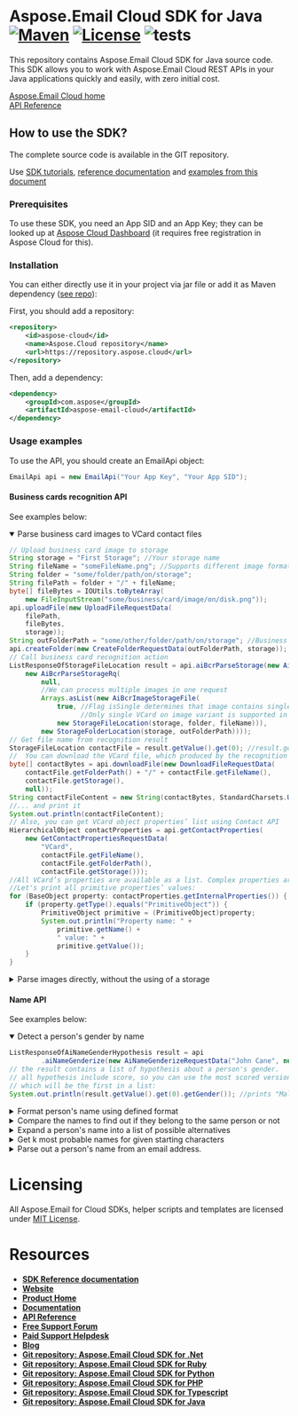 ﻿# Aspose.Email Cloud SDK for Java [![Maven](https://img.shields.io/maven-metadata/v?metadataUrl=https%3A%2F%2Frepository.aspose.cloud%2Frepo%2Fcom%2Faspose%2Faspose-email-cloud%2Fmaven-metadata.xml)](https://repository.aspose.cloud/repo/com/aspose/aspose-email-cloud/) [![License](https://img.shields.io/github/license/aspose-email-cloud/aspose-email-cloud-java)](https://repository.aspose.cloud/repo/com/aspose/aspose-email-cloud/) ![tests](https://github.com/aspose-email-cloud/aspose-email-cloud-java/workflows/tests/badge.svg)
This repository contains Aspose.Email Cloud SDK for Java source code. This SDK allows you to work with Aspose.Email Cloud REST APIs in your Java applications quickly and easily, with zero initial cost.

[Aspose.Email Cloud home](https://products.aspose.cloud/email/family "Aspose.Email Cloud")  
[API Reference](https://apireference.aspose.cloud/email/)  




## How to use the SDK?
The complete source code is available in the GIT repository.

Use [SDK tutorials](https://docs.aspose.cloud/display/emailcloud/SDK+Tutorials), [reference documentation](https://github.com/aspose-email-cloud/aspose-email-cloud-java/blob/master/docs/README.md) and [examples from this document](#usage-examples)

### Prerequisites
To use these SDK, you need an App SID and an App Key; they can be looked up at [Aspose Cloud Dashboard](https://dashboard.aspose.cloud/#/apps) (it requires free registration in Aspose Cloud for this).

### Installation
You can either directly use it in your project via jar file or add it as Maven dependency ([see repo](https://repository.aspose.cloud/repo/com/aspose/aspose-email-cloud/)):

First, you should add a repository:
```xml
<repository>
    <id>aspose-cloud</id>
    <name>Aspose.Cloud repository</name>
    <url>https://repository.aspose.cloud</url>
</repository>
```
Then, add a dependency:
```xml
<dependency>
    <groupId>com.aspose</groupId>
    <artifactId>aspose-email-cloud</artifactId>
</dependency>
```

### Usage examples
To use the API, you should create an EmailApi object:
```java
EmailApi api = new EmailApi("Your App Key", "Your App SID");
```

#### Business cards recognition API
See examples below:

<details open>
    <summary>Parse business card images to VCard contact files</summary>

```java
// Upload business card image to storage
String storage = "First Storage"; //Your storage name
String fileName = "someFileName.png"; //Supports different image formats: PNG, JPEG, BMP, TIFF, GIF, etc.
String folder = "some/folder/path/on/storage";
String filePath = folder + "/" + fileName;
byte[] fileBytes = IOUtils.toByteArray(
    new FileInputStream("some/business/card/image/on/disk.png"));
api.uploadFile(new UploadFileRequestData(
    filePath,
    fileBytes,
    storage));
String outFolderPath = "some/other/folder/path/on/storage"; //Business card recognition results will be saved here
api.createFolder(new CreateFolderRequestData(outFolderPath, storage));
// Call business card recognition action
ListResponseOfStorageFileLocation result = api.aiBcrParseStorage(new AiBcrParseStorageRequestData(
    new AiBcrParseStorageRq(
        null,
        //We can process multiple images in one request
        Arrays.asList(new AiBcrImageStorageFile(
            true, //Flag isSingle determines that image contains single VCard or more.
                  //Only single VCard on image variant is supported in current version.
            new StorageFileLocation(storage, folder, fileName))),
        new StorageFolderLocation(storage, outFolderPath))));
// Get file name from recognition result
StorageFileLocation contactFile = result.getValue().get(0); //result.getValue() can contain multiple files, if we sent multicard images or multiple images
//  You can download the VCard file, which produced by the recognition method ...
byte[] contactBytes = api.downloadFile(new DownloadFileRequestData(
    contactFile.getFolderPath() + "/" + contactFile.getFileName(),
    contactFile.getStorage(),
    null));
String contactFileContent = new String(contactBytes, StandardCharsets.UTF_8);
//... and print it
System.out.println(contactFileContent);
// Also, you can get VCard object properties’ list using Contact API
HierarchicalObject contactProperties = api.getContactProperties(
    new GetContactPropertiesRequestData(
        "VCard",
        contactFile.getFileName(),
        contactFile.getFolderPath(),
        contactFile.getStorage()));
//All VCard’s properties are available as a list. Complex properties are represented as hierarchical structures.
//Let's print all primitive properties’ values:
for (BaseObject property: contactProperties.getInternalProperties()) {
    if (property.getType().equals("PrimitiveObject")) {
        PrimitiveObject primitive = (PrimitiveObject)property;
        System.out.println("Property name: " +
            primitive.getName() +
            " value: " +
            primitive.getValue());
    }
}
```
</details>


<details>
    <summary>Parse images directly, without the using of a storage</summary>

```java
//Read image from file and convert it to Base64 string
byte[] fileBytes = IOUtils.toByteArray(
    new FileInputStream("some/business/card/image/on/disk.png"));
String fileBase64 = Base64.encodeToString(fileBytes, false);
ListResponseOfHierarchicalObject result = api.aiBcrParse(new AiBcrParseRequestData(
    new AiBcrBase64Rq(null, Arrays.asList(new AiBcrBase64Image(true, fileBase64)))));
//Result contains all recognized VCard objects (only the one in our case)
HierarchicalObject contactProperties = result.getValue().get(0);
//VCard object is available as a list of properties, without any external calls:
for (BaseObject property: contactProperties.getInternalProperties()) {
    if (property.getType().equals("PrimitiveObject")) {
        PrimitiveObject primitive = (PrimitiveObject)property;
        System.out.println("Property name: " +
            primitive.getName() +
            " value: " +
            primitive.getValue());
    }
}
```
</details>


#### Name API
See examples below:
<details open>
    <summary>Detect a person's gender by name</summary>

```java
ListResponseOfAiNameGenderHypothesis result = api
        .aiNameGenderize(new AiNameGenderizeRequestData("John Cane", null, null, null, null, null));
// the result contains a list of hypothesis about a person's gender.
// all hypothesis include score, so you can use the most scored version,
// which will be the first in a list:
System.out.println(result.getValue().get(0).getGender()); //prints "Male"
```
</details>

<details>
    <summary>Format person's name using defined format</summary>

```java
AiNameFormatted result = api.aiNameFormat(
        new AiNameFormatRequestData("Mr. John Michael Cane", null, null, null, null, "%t%L%f%m", null));
System.out.println(result.getName()) // prints "Mr. Cane J. M."
```
</details>

<details>
    <summary>Compare the names to find out if they belong to the same person or not</summary>

```java
final String first = "John Michael Cane";
final String second = "Cane J.";
AiNameMatchResult result = api
        .aiNameMatch(new AiNameMatchRequestData(first, second, null, null, null, null, null));
System.out.println(result.getSimilarity() >= 0.5); //prints "true", names look similar
```
</details>

<details>
    <summary>Expand a person's name into a list of possible alternatives</summary>


```java
String name = "Smith Bobby";
AiNameWeightedVariants result = api
        .aiNameExpand(new AiNameExpandRequestData(name, null, null, null, null, null));
for (AiNameWeighted weighted : result.getNames()) {
    System.out.println(weighted.getName()); //prints "Mr. Smith", "B. Smith", etc.
}
```
</details>

<details>
    <summary>Get k most probable names for given starting characters</summary>

```java
String prefix = "Dav";
AiNameWeightedVariants result = api
        .aiNameComplete(new AiNameCompleteRequestData(prefix, null, null, null, null, null));
for (AiNameWeighted weighted : result.getNames()) {
    System.out.println(prefix + weighted.getName()); //prints "David", "Dave", "Davis", etc.
}
```
</details>

<details>
    <summary>Parse out a person's name from an email address.</summary>

```java
String address = "john-cane@gmail.com";
ListResponseOfAiNameExtracted result = api
        .aiNameParseEmailAddress(new AiNameParseEmailAddressRequestData(address, null, null, null, null, null));
String givenName = null;
String surname = null;
for(AiNameExtracted extracted: result.getValue()) {
    for(AiNameExtractedComponent component: extracted.getName()) {
        if (component.getCategory().equals("GivenName")) {
            givenName = component.getValue();
        }
        if (component.getCategory().equals("Surname")) {
            surname = component.getValue();
        }
    }
}
System.out.println("Given name is " + givenName); // "John"
System.out.println("Surname is " + surname); // "Cane"
```
</details>

# Licensing
All Aspose.Email for Cloud SDKs, helper scripts and templates are licensed under [MIT License](LICENSE).

# Resources
+ [**SDK Reference documentation**](docs/README.md)
+ [**Website**](https://www.aspose.cloud)
+ [**Product Home**](https://products.aspose.cloud/Email/cloud)
+ [**Documentation**](https://docs.aspose.cloud/display/Emailcloud/Home)
+ [**API Reference**](https://apireference.aspose.cloud/email/)
+ [**Free Support Forum**](https://forum.aspose.cloud/c/email)
+ [**Paid Support Helpdesk**](https://helpdesk.aspose.cloud/)
+ [**Blog**](https://blog.aspose.cloud/category/aspose-products/aspose-email-cloud/)
+ [**Git repository: Aspose.Email Cloud SDK for .Net**](https://github.com/aspose-email-cloud/aspose-email-cloud-dotnet)
+ [**Git repository: Aspose.Email Cloud SDK for Ruby**](https://github.com/aspose-email-cloud/aspose-email-cloud-ruby)
+ [**Git repository: Aspose.Email Cloud SDK for Python**](https://github.com/aspose-email-cloud/aspose-email-cloud-python)
+ [**Git repository: Aspose.Email Cloud SDK for PHP**](https://github.com/aspose-email-cloud/aspose-email-cloud-php)
+ [**Git repository: Aspose.Email Cloud SDK for Typescript**](https://github.com/aspose-email-cloud/aspose-email-cloud-node)
+ [**Git repository: Aspose.Email Cloud SDK for Java**](https://github.com/aspose-email-cloud/aspose-email-cloud-java)
